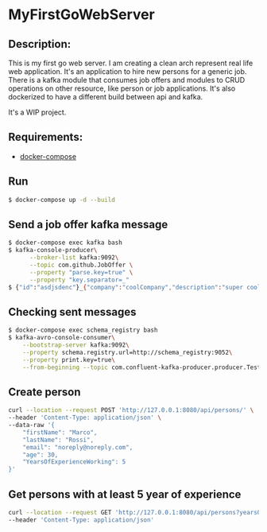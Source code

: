 # MyFirstGoWebServer

## Description:
This is my first go web server. 
I am creating a clean arch represent real life web application.
It's an application to hire new persons for a generic job.
There is a kafka module that consumes job offers and modules to CRUD operations on other resource, like person or job applications.
It's also dockerized to have a different build between api and kafka.

It's a WIP project.

## Requirements:
  - [docker-compose](https://docs.docker.com/compose/install/)

## Run
```sh
$ docker-compose up -d --build
```
## Send a job offer kafka message
```sh
$ docker-compose exec kafka bash
$ kafka-console-producer\
      --broker-list kafka:9092\
      --topic com.github.JobOffer \
      --property "parse.key=true" \
      --property "key.separator=_"
$ {"id":"asdjsdenc"}_{"company":"coolCompany","description":"super cool job for you","role":"scrum master"}
```

## Checking sent messages
```sh
$ docker-compose exec schema_registry bash
$ kafka-avro-console-consumer\
    --bootstrap-server kafka:9092\
    --property schema.registry.url=http://schema_registry:9052\
    --property print.key=true\
    --from-beginning --topic com.confluent-kafka-producer.producer.TestMessage1
```

## Create person
```sh
curl --location --request POST 'http://127.0.0.1:8080/api/persons/' \
--header 'Content-Type: application/json' \
--data-raw '{
    "firstName": "Marco",
    "lastName": "Rossi",
    "email": "noreply@noreply.com",
    "age": 30,
    "YearsOfExperienceWorking": 5
}'
```
## Get persons with at least 5 year of experience
```sh
curl --location --request GET 'http://127.0.0.1:8080/api/persons?yearsOfExperienceWorking=5' \
--header 'Content-Type: application/json' 
```